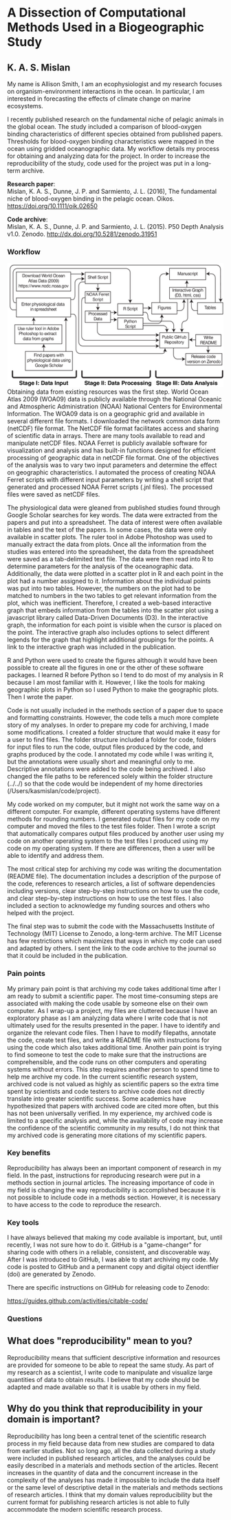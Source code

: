 A Dissection of Computational Methods Used in a Biogeographic Study
===================================================================

K. A. S. Mislan
---------------

My name is Allison Smith, I am an ecophysiologist and my research focuses on organism-environment interactions in the ocean. In particular, I am interested in forecasting the effects of climate change on marine ecosystems.

I recently published research on the fundamental niche of pelagic animals in the global ocean. The study included a comparison of blood-oxygen binding characteristics of different species obtained from published papers. Thresholds for blood-oxygen binding characteristics were mapped in the ocean using gridded oceanographic data. My workflow details my process for obtaining and analyzing data for the project. In order to increase the reproducibility of the study, code used for the project was put in a long-term archive.

**Research paper**:\
Mislan, K. A. S., Dunne, J. P. and Sarmiento, J. L. (2016), The fundamental niche of blood-oxygen binding in the pelagic ocean. Oikos. <https://doi.org/10.1111/oik.02650>

**Code archive**:\
Mislan, K. A. S., Dunne, J. P. and Sarmiento, J. L. (2015). P50 Depth Analysis v1.0. Zenodo. <http://dx.doi.org/10.5281/zenodo.31951>

### Workflow

![Diagram](kasmislan.png) Obtaining data from existing resources was the first step. World Ocean Atlas 2009 (WOA09) data is publicly available through the National Oceanic and Atmospheric Administration (NOAA) National Centers for Environmental Information. The WOA09 data is on a geographic grid and available in several different file formats. I downloaded the network common data form (netCDF) file format. The NetCDF file format facilitates access and sharing of scientific data in arrays. There are many tools available to read and manipulate netCDF files. NOAA Ferret is publicly available software for visualization and analysis and has built-in functions designed for efficient processing of geographic data in netCDF file format. One of the objectives of the analysis was to vary two input parameters and determine the effect on geographic characteristics. I automated the process of creating NOAA Ferret scripts with different input parameters by writing a shell script that generated and processed NOAA Ferret scripts (.jnl files). The processed files were saved as netCDF files.

The physiological data were gleaned from published studies found through Google Scholar searches for key words. The data were extracted from the papers and put into a spreadsheet. The data of interest were often available in tables and the text of the papers. In some cases, the data were only available in scatter plots. The ruler tool in Adobe Photoshop was used to manually extract the data from plots. Once all the information from the studies was entered into the spreadsheet, the data from the spreadsheet were saved as a tab-delimited text file. The data were then read into R to determine parameters for the analysis of the oceanographic data. Additionally, the data were plotted in a scatter plot in R and each point in the plot had a number assigned to it. Information about the individual points was put into two tables. However, the numbers on the plot had to be matched to numbers in the two tables to get relevant information from the plot, which was inefficient. Therefore, I created a web-based interactive graph that embeds information from the tables into the scatter plot using a javascript library called Data-Driven Documents (D3). In the interactive graph, the information for each point is visible when the cursor is placed on the point. The interactive graph also includes options to select different legends for the graph that highlight additional groupings for the points. A link to the interactive graph was included in the publication.

R and Python were used to create the figures although it would have been possible to create all the figures in one or the other of these software packages. I learned R before Python so I tend to do most of my analysis in R because I am most familiar with it. However, I like the tools for making geographic plots in Python so I used Python to make the geographic plots. Then I wrote the paper.

Code is not usually included in the methods section of a paper due to space and formatting constraints. However, the code tells a much more complete story of my analyses. In order to prepare my code for archiving, I made some modifications. I created a folder structure that would make it easy for a user to find files. The folder structure included a folder for code, folders for input files to run the code, output files produced by the code, and graphs produced by the code. I annotated my code while I was writing it, but the annotations were usually short and meaningful only to me. Descriptive annotations were added to the code being archived. I also changed the file paths to be referenced solely within the folder structure (../../) so that the code would be independent of my home directories (/Users/kasmislan/code/project).

My code worked on my computer, but it might not work the same way on a different computer. For example, different operating systems have different methods for rounding numbers. I generated output files for my code on my computer and moved the files to the test files folder. Then I wrote a script that automatically compares output files produced by another user using my code on another operating system to the test files I produced using my code on my operating system. If there are differences, then a user will be able to identify and address them.

The most critical step for archiving my code was writing the documentation (README file). The documentation includes a description of the purpose of the code, references to research articles, a list of software dependencies including versions, clear step-by-step instructions on how to use the code, and clear step-by-step instructions on how to use the test files. I also included a section to acknowledge my funding sources and others who helped with the project.

The final step was to submit the code with the Massachusetts Institute of Technology (MIT) License to Zenodo, a long-term archive. The MIT License has few restrictions which maximizes that ways in which my code can used and adapted by others. I sent the link to the code archive to the journal so that it could be included in the publication.

### Pain points

My primary pain point is that archiving my code takes additional time after I am ready to submit a scientific paper. The most time-consuming steps are associated with making the code usable by someone else on their own computer. As I wrap-up a project, my files are cluttered because I have an exploratory phase as I am analyzing data where I write code that is not ultimately used for the results presented in the paper. I have to identify and organize the relevant code files. Then I have to modify filepaths, annotate the code, create test files, and write a README file with instructions for using the code which also takes additional time. Another pain point is trying to find someone to test the code to make sure that the instructions are comprehensible, and the code runs on other computers and operating systems without errors. This step requires another person to spend time to help me archive my code. In the current scientific research system, archived code is not valued as highly as scientific papers so the extra time spent by scientists and code testers to archive code does not directly translate into greater scientific success. Some academics have hypothesized that papers with archived code are cited more often, but this has not been universally verified. In my experience, my archived code is limited to a specific analysis and, while the availability of code may increase the confidence of the scientific community in my results, I do not think that my archived code is generating more citations of my scientific papers.

### Key benefits

Reproducibility has always been an important component of research in my field. In the past, instructions for reproducing research were put in a methods section in journal articles. The increasing importance of code in my field is changing the way reproducibility is accomplished because it is not possible to include code in a methods section. However, it is necessary to have access to the code to reproduce the research.

### Key tools

I have always believed that making my code available is important, but, until recently, I was not sure how to do it. GitHub is a "game-changer" for sharing code with others in a reliable, consistent, and discoverable way. After I was introduced to GitHub, I was able to start archiving my code. My code is posted to GitHub and a permanent copy and digital object identfier (doi) are generated by Zenodo.

There are specific instructions on GitHub for releasing code to Zenodo:

<https://guides.github.com/activities/citable-code/>

### Questions

What does "reproducibility" mean to you?
----------------------------------------

Reproducibility means that sufficient descriptive information and resources are provided for someone to be able to repeat the same study. As part of my research as a scientist, I write code to manipulate and visualize large quantities of data to obtain results. I believe that my code should be adapted and made available so that it is usable by others in my field.

Why do you think that reproducibility in your domain is important?
------------------------------------------------------------------

Reproducibility has long been a central tenet of the scientific research process in my field because data from new studies are compared to data from earlier studies. Not so long ago, all the data collected during a study were included in published research articles, and the analyses could be easily described in a materials and methods section of the articles. Recent increases in the quantity of data and the concurrent increase in the complexity of the analyses has made it impossible to include the data itself or the same level of descriptive detail in the materials and methods sections of research articles. I think that my domain values reproducibility but the current format for publishing research articles is not able to fully accommodate the modern scientific research process.
